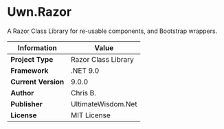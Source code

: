 # Uwn.Razor

A Razor Class Library for re-usable components, and Bootstrap wrappers.

|Information|Value
|--|--
|**Project Type**|Razor Class Library
|**Framework**|.NET 9.0
|**Current Version**|9.0.0
|**Author**|Chris B.
|**Publisher**|UltimateWisdom.Net
|**License**|MIT License